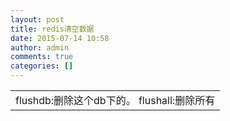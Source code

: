 ```yaml
---
layout: post
title: redis清空数据
date: 2015-07-14 10:58
author: admin
comments: true
categories: []
---
```

<table cellspacing="0" cellpadding="0">
<tbody>
<tr>
<td id="postmessage_388167" class="t_f">flushdb:删除这个db下的。
flushall:删除所有</td>
</tr>
</tbody>
</table>
